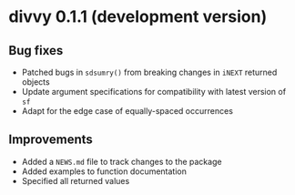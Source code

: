 # divvy 0.1.1 (development version)

## Bug fixes

* Patched bugs in `sdsumry()` from breaking changes in `iNEXT` returned objects
* Update argument specifications for compatibility with latest version of `sf`
* Adapt for the edge case of equally-spaced occurrences

## Improvements

* Added a `NEWS.md` file to track changes to the package
* Added examples to function documentation
* Specified all returned values
